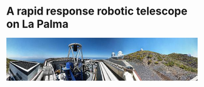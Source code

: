 # A rapid response robotic telescope on La Palma

![text about an image](15640727497_d9263ee46c_o.jpg)
